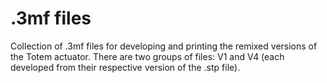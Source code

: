 # .3mf files
Collection of .3mf files for developing and printing the remixed versions of the Totem actuator. There are two groups of files: V1 and V4 (each developed from their respective version of the .stp file).
